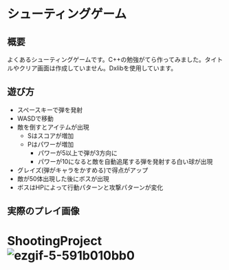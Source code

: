 # シューティングゲーム
## 概要
よくあるシューティングゲームです。C++の勉強がてら作ってみました。タイトルやクリア画面は作成していません。Dxlibを使用しています。

## 遊び方
- スペースキーで弾を発射
- WASDで移動
- 敵を倒すとアイテムが出現
  - Sはスコアが増加
  - Pはパワーが増加
    - パワーが5以上で弾が3方向に
    - パワーが10になると敵を自動追尾する弾を発射する白い球が出現
- グレイズ(弾がキャラをかすめる)で得点がアップ
- 敵が50体出現した後にボスが出現
- ボスはHPによって行動パターンと攻撃パターンが変化
## 実際のプレイ画像
# ShootingProject![ezgif-5-591b010bb0](https://user-images.githubusercontent.com/45473854/208450666-5817e520-c017-4bd6-941f-a69272be2b37.gif)
